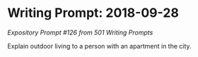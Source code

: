 # Writing Prompt: 2018-09-28

_Expository Prompt #126 from 501 Writing Prompts_

Explain outdoor living to a person with an apartment in the city.


